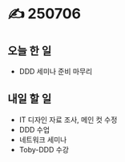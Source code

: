 # ✍️ 250706

## 오늘 한 일

* DDD 세미나 준비 마무리



## 내일 할 일

* IT 디자인 자료 조사, 메인 컷 수정
* DDD 수업
* 네트워크 세미나
* Toby-DDD 수강
